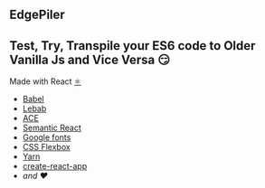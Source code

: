 ## EdgePiler

## Test, Try, Transpile your ES6 code to Older Vanilla Js and Vice Versa 😏

Made with React [⚛️](https://facebook.github.io/react/)

 * [Babel](https://babeljs.io/)
 * [Lebab](https://lebab.io/)
 * [ACE](https://ace.c9.io/)
 * [Semantic React](http://react.semantic-ui.com/)
 * [Google fonts](https://fonts.google.com/)
 * [CSS Flexbox](https://developer.mozilla.org/en-US/docs/Web/CSS/CSS_Flexible_Box_Layout/Using_CSS_flexible_boxes)
 * [Yarn](https://yarnpkg.com/en/)
 * [create-react-app](https://github.com/facebookincubator/create-react-app)
 * _and ❤️_
